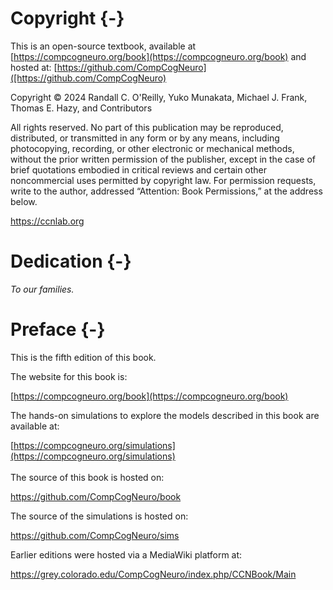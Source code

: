 # Copyright {-}

This is an open-source textbook, available at [https://compcogneuro.org/book](https://compcogneuro.org/book) and hosted at: [https://github.com/CompCogNeuro]([https://github.com/CompCogNeuro)

Copyright © 2024 Randall C. O'Reilly, Yuko Munakata, Michael J. Frank, Thomas E. Hazy, and Contributors

All rights reserved. No part of this publication may be reproduced,
distributed, or transmitted in any form or by any means, including
photocopying, recording, or other electronic or mechanical methods, without
the prior written permission of the publisher, except in the case of brief
quotations embodied in critical reviews and certain other noncommercial uses
permitted by copyright law. For permission requests, write to the author,
addressed “Attention: Book Permissions,” at the address below.

https://ccnlab.org

# Dedication {-}

_To our families._

# Preface {-}

This is the fifth edition of this book. 

The website for this book is: 

[https://compcogneuro.org/book](https://compcogneuro.org/book)

The hands-on simulations to explore the models described in this book are available at:

[https://compcogneuro.org/simulations](https://compcogneuro.org/simulations)
\
\
The source of this book is hosted on:

https://github.com/CompCogNeuro/book

The source of the simulations is hosted on:

https://github.com/CompCogNeuro/sims

Earlier editions were hosted via a MediaWiki platform at:

https://grey.colorado.edu/CompCogNeuro/index.php/CCNBook/Main

